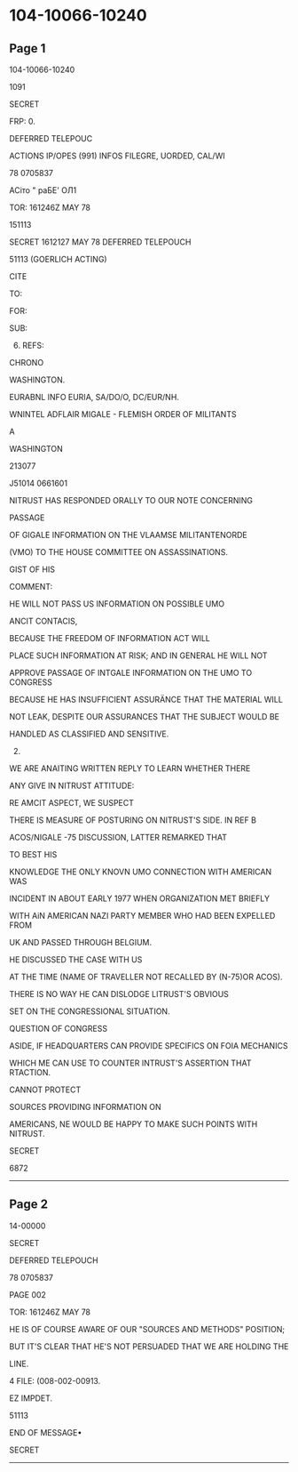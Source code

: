 # 104-10066-10240

## Page 1

104-10066-10240

1091

SECRET

FRP: 0.

DEFERRED TELEPOUC

ACTIONS IP/OPES (991) INFOS FILEGRE, UORDED, CAL/WI

78 0705837

АСіто " раБЕ' ОЛ1

TOR: 161246Z MAY 78

151113

SECRET 1612127 MAY 78 DEFERRED TELEPOUCH

51113 (GOERLICH ACTING)

CITE

TO:

FOR:

SUB:

6. REFS:

CHRONO

WASHINGTON.

EURABNL INFO EURIA, SA/DO/O, DC/EUR/NH.

WNINTEL ADFLAIR MIGALE - FLEMISH ORDER OF MILITANTS

A

WASHINGTON

213077

J51014 0661601

NITRUST HAS RESPONDED ORALLY TO OUR NOTE CONCERNING

PASSAGE

OF GIGALE INFORMATION ON THE VLAAMSE MILITANTENORDE

(VMO) TO THE HOUSE COMMITTEE ON ASSASSINATIONS.

GIST OF HIS

COMMENT:

HE WILL NOT PASS US INFORMATION ON POSSIBLE UMO

ANCIT CONTACIS,

BECAUSE THE FREEDOM OF INFORMATION ACT WILL

PLACE SUCH INFORMATION AT RISK; AND IN GENERAL HE WILL NOT

APPROVE PASSAGE OF INTGALE INFORMATION ON THE UMO TO CONGRESS

BECAUSE HE HAS INSUFFICIENT ASSURÄNCE THAT THE MATERIAL WILL

NOT LEAK, DESPITE OUR ASSURANCES THAT THE SUBJECT WOULD BE

HANDLED AS CLASSIFIED AND SENSITIVE.

2.

WE ARE ANAITING WRITTEN REPLY TO LEARN WHETHER THERE

ANY GIVE IN NITRUST ATTITUDE:

RE AMCIT ASPECT, WE SUSPECT

THERE IS MEASURE OF POSTURING ON NITRUST'S SIDE. IN REF B

ACOS/NIGALE -75 DISCUSSION, LATTER REMARKED THAT

TO BEST HIS

KNOWLEDGE THE ONLY KNOVN UMO CONNECTION WITH AMERICAN WAS

INCIDENT IN ABOUT EARLY 1977 WHEN ORGANIZATION MET BRIEFLY

WITH AiN AMERICAN NAZI PARTY MEMBER WHO HAD BEEN EXPELLED FROM

UK AND PASSED THROUGH BELGIUM.

HE DISCUSSED THE CASE WITH US

AT THE TIME (NAME OF TRAVELLER NOT RECALLED BY (N-75)OR ACOS).

THERE IS NO WAY HE CAN DISLODGE LITRUST'S OBVIOUS

SET ON THE CONGRESSIONAL SITUATION.

QUESTION OF CONGRESS

ASIDE, IF HEADQUARTERS CAN PROVIDE SPECIFICS ON FOIA MECHANICS

WHICH ME CAN USE TO COUNTER INTRUST'S ASSERTION THAT RTACTION.

CANNOT PROTECT

SOURCES PROVIDING INFORMATION ON

AMERICANS, NE WOULD BE HAPPY TO MAKE SUCH POINTS WITH NITRUST.

SECRET

6872

---

## Page 2

14-00000

SECRET

DEFERRED TELEPOUCH

78 0705837

PAGE 002

TOR: 161246Z MAY 78

HE IS OF COURSE AWARE OF OUR "SOURCES AND METHODS" POSITION;

BUT IT'S CLEAR THAT HE'S NOT PERSUADED THAT WE ARE HOLDING THE

LINE.

4 FILE: (008-002-00913.

EZ IMPDET.

51113

END OF MESSAGE•

SECRET

---

